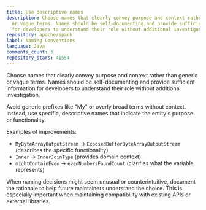 ```yaml
---
title: Use descriptive names
description: Choose names that clearly convey purpose and context rather than generic
  or vague terms. Names should be self-documenting and provide sufficient information
  for developers to understand their role without additional investigation.
repository: apache/spark
label: Naming Conventions
language: Java
comments_count: 3
repository_stars: 41554
---
```


Choose names that clearly convey purpose and context rather than generic or vague terms. Names should be self-documenting and provide sufficient information for developers to understand their role without additional investigation.

Avoid generic prefixes like "My" or overly broad terms without context. Instead, use specific, descriptive names that indicate the entity's purpose or functionality.

Examples of improvements:
- `MyByteArrayOutputStream` → `ExposedBufferByteArrayOutputStream` (describes the specific functionality)
- `Inner` → `InnerJoinType` (provides domain context)
- `mightContainEven` → `evenNumbersFoundCount` (clarifies what the variable represents)

When naming decisions might seem unusual or counterintuitive, document the rationale to help future maintainers understand the choice. This is especially important when maintaining compatibility with existing APIs or external libraries.